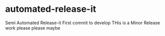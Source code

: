 # automated-release-it
Semi Automated Release-it
First commit to develop
THis is a Minor Release
work please
please
maybe